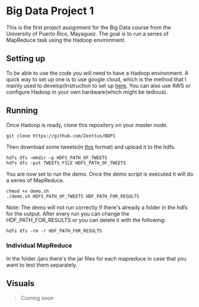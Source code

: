 # Big Data Project 1
This is the first project assignment for the Big Data course from the University of Puerto Rico, Mayaguez. The goal is to run a series of MapReduce task using the Hadoop environment.
## Setting up
To be able to use the code you will need to have a Hadoop environment. A quick way to set up one is to use google cloud, which is the method that I mainly used to develop(Instruction to set up [here](https://medium.com/google-cloud/launch-a-hadoop-cluster-in-90-seconds-or-less-in-google-cloud-dataproc-b3acc1c02598). You can also use AWS or configure Hadoop in your own hardware(which might be tedious).
## Running
Once Hadoop is ready, clone this repository on your master node.
```
git clone https://github.com/Zenttus/BDP1
```
Then download some tweets(in [this](https://github.com/Zenttus/BDP1/blob/master/extras/tweetformat.json) format) and upload it to the hdfs.
```
hdfs dfs –mkdir –p HDFS_PATH_OF_TWEETS
hdfs dfs -put TWEETS_FILE HDFS_PATH_OF_TWEETS
```
You are now set to run the demo. Once the demo script is executed it will do a series of MapReduce.
```
chmod +x demo.sh
./demo.sh HDFS_PATH_OF_TWEETS HDF_PATH_FOR_RESULTS
```
Note: The demo will not run correctly if there's already a folder in the hdfs for the output. After every run you can change the HDF_PATH_FOR_RESULTS or you can delete it with the following:
```
hdfs dfs -rm -r HDF_PATH_FOR_RESULTS
```
### Individual MapReduce
In the folder /jars there's the jar files for each mapreduce in case that you want to test them separately.
## Visuals
> Coming soon
